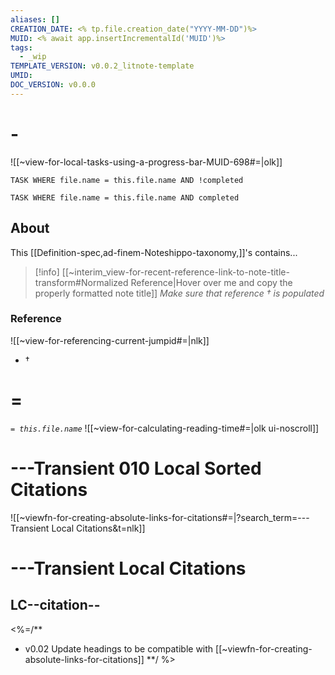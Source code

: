 ```yaml
---
aliases: []
CREATION_DATE: <% tp.file.creation_date("YYYY-MM-DD")%>
MUID: <% await app.insertIncrementalId('MUID')%>
tags:
  - _wip
TEMPLATE_VERSION: v0.0.2_litnote-template
UMID: 
DOC_VERSION: v0.0.0
---
```


# -

![[~view-for-local-tasks-using-a-progress-bar-MUID-698#=|olk]]

```dataview
TASK WHERE file.name = this.file.name AND !completed
```
```dataview
TASK WHERE file.name = this.file.name AND completed
```

## About
This [[Definition-spec,ad-finem-Noteshippo-taxonomy,]]'s contains...


> [!info] [[~interim_view-for-recent-reference-link-to-note-title-transform#Normalized Reference|Hover over me and copy the properly formatted note title]]
> *Make sure that reference † is populated*
### Reference

![[~view-for-referencing-current-jumpid#=|nlk]]
* † 


# =

*`= this.file.name`*
![[~view-for-calculating-reading-time#=|olk ui-noscroll]]


# ---Transient 010 Local Sorted Citations

![[~viewfn-for-creating-absolute-links-for-citations#=|?search_term=---Transient Local Citations&t=nlk]]

# ---Transient Local Citations

## LC--citation--



<%=/**
* v0.02 Update headings to be compatible with  [[~viewfn-for-creating-absolute-links-for-citations]]
**/ %>
